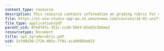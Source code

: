 ```yaml
---
content_type: resource
description: This resource contains information on grading rubric for systems problems.
file: https://ol-ocw-studio-app-qa.s3.amazonaws.com/courses/16-01-unified-engineering-i-ii-iii-iv-fall-2005-spring-2006/2cfd0d36272b801c7f81aca8098bed23_sp2_2graderubric.pdf
file_type: application/pdf
parent_uid: 87e8f47c-351c-ccd4-50e9-b5e03c5bbee2
resourcetype: Document
title: sp2_2graderubric.pdf
uid: 2cfd0d36-272b-801c-7f81-aca8098bed23
---
```

